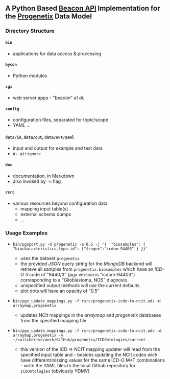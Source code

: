 ## A Python Based [Beacon API](https://beacon-project.io) Implementation for the [Progenetix](http://progenetix.org) Data Model

### Directory Structure

#### `bin`

* applications for data access & processing

#### `bycon`

* Python modules

#### `cgi`

* web server apps - "beacon" _et al._

#### `config`

* configuration files, separated for topic/scope
* YAML ...

#### `data/in`, `data/out`, `data/out/yaml`

* input and output for example and test data
* in `.gitignore`

#### `doc`

* documentation, in Markdown
* also invoked by `-h` flag

#### `rsrc`

* various resources beyond configuration data
    - mapping input table(s)
    - external schema dumps
    - ...

### Usage Examples

* `bin/pgxport.py -d progenetix -a 0.5 -j '{ 
        "biosamples": { "biocharacteristics.type.id": {"$regex":"icdom-94403" } }}'`
    - uses the dataset `progenetix`
    - the provided _JSON_ query string for the _MongoDB_ backend will retrieve
    all samples from `progenetix.biosamples` which have an _ICD-O 3_ code of
    "9440/3" (pgx version is "icdom-94403") corresponding to a "Glioblastoma,
    NOS" diagnosis
    - unspecified output methods will use the current defaults
    - plot dots will have an opacity of "0.5"
    
* `bin/pgx_update_mappings.py -f rsrc/progenetix-icdo-to-ncit.ods` -d `arraymap,progenetix`
    - updates NCIt mappings in the _arraymap_ and _progenetix_ databases
    from the specified mapping file
* `bin/pgx_update_mappings.py -f rsrc/progenetix-icdo-to-ncit.ods -d arraymap,progenetix -y ~/switchdrive/work/GitHub/progenetix/ICDOntologies/current`
    - this version of the ICD => NCIT mapping updater will read from the
    specified input table and - besides updating the NCIt codes wich have
    different/missing values for the same ICD-O M+T combinations - write 
    the YAML files to the local Github repository for `ICDOntologies`
    (obviously YDMV)
